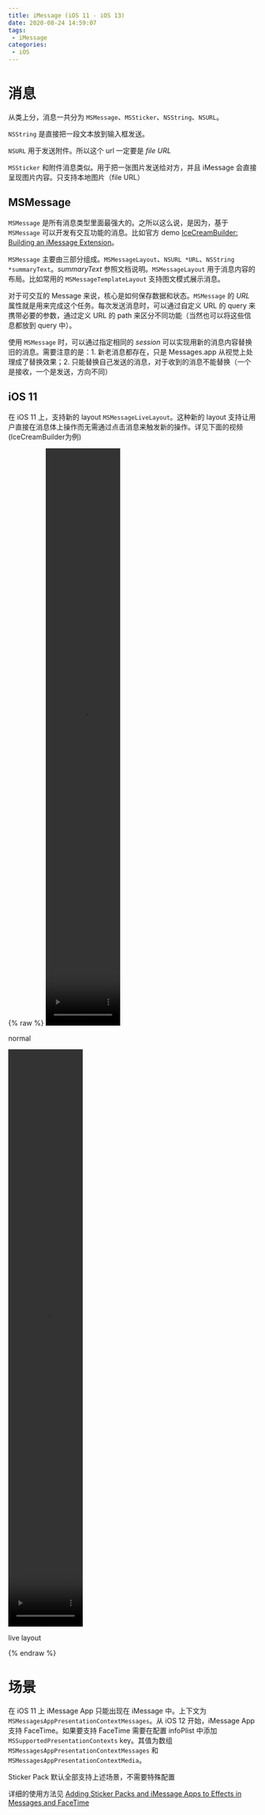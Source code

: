 ```yaml
---
title: iMessage (iOS 11 - iOS 13)
date: 2020-08-24 14:59:07
tags:
 - iMessage
categories:
 - iOS
---
```


# 消息

从类上分，消息一共分为 `MSMessage`、`MSSticker`、`NSString`、`NSURL`。

`NSString` 是直接把一段文本放到输入框发送。

`NSURL` 用于发送附件。所以这个 url 一定要是 *file URL*

`MSSticker` 和附件消息类似。用于把一张图片发送给对方，并且 iMessage 会直接呈现图片内容。只支持本地图片（file URL）

## MSMessage

`MSMessage` 是所有消息类型里面最强大的。之所以这么说，是因为，基于 `MSMessage` 可以开发有交互功能的消息。比如官方 demo [IceCreamBuilder: Building an iMessage Extension](https://developer.apple.com/documentation/messages/icecreambuilder_building_an_imessage_extension?language=objc)。

`MSMessage` 主要由三部分组成。`MSMessageLayout`、`NSURL *URL`、`NSString *summaryText`。*summaryText* 参照文档说明。`MSMessageLayout` 用于消息内容的布局。比如常用的 `MSMessageTemplateLayout` 支持图文模式展示消息。

对于可交互的 Message 来说，核心是如何保存数据和状态。`MSMessage` 的 *URL* 属性就是用来完成这个任务。每次发送消息时，可以通过自定义 URL 的 query 来携带必要的参数，通过定义 URL 的 path 来区分不同功能（当然也可以将这些信息都放到 query 中）。

使用 `MSMessage` 时，可以通过指定相同的 *session* 可以实现用新的消息内容替换旧的消息。需要注意的是：1. 新老消息都存在，只是 Messages.app 从视觉上处理成了替换效果；2. 只能替换自己发送的消息，对于收到的消息不能替换（一个是接收，一个是发送，方向不同）

## iOS 11

在 iOS 11 上，支持新的 layout `MSMessageLiveLayout`。这种新的 layout 支持让用户直接在消息体上操作而无需通过点击消息来触发新的操作。详见下面的视频(IceCreamBuilder为例)

<!-- {% asset_img iMessage_normal.mp4 %} -->

{% raw %}
<video src='/web/2020/08/24/iMessage-iOS-11-iOS-13/iMessage_normal.mp4' type='video/mp4' controls='controls' autoplay muted  width='30%' height='30%'>
</video>
<p>normal</p>
<video src='/web/2020/08/24/iMessage-iOS-11-iOS-13/iMessage_live_layout.mov' type='video/mov' controls='controls' autoplay muted  width='30%' height='30%'>
</video>
<p>live layout</p>
{% endraw %}

<!-- [MSMessageTemplateLayout](iMessage_normal.mp4)

[MSMessageLiveLayout](iMessage_live_layout.mov) -->


# 场景

在 iOS 11 上 iMessage App 只能出现在 iMessage 中。上下文为 `MSMessagesAppPresentationContextMessages`。从 iOS 12 开始，iMessage App 支持 FaceTime。如果要支持 FaceTime 需要在配置 infoPlist 中添加 `MSSupportedPresentationContexts` key。其值为数组 `MSMessagesAppPresentationContextMessages` 和 `MSMessagesAppPresentationContextMedia`。

Sticker Pack 默认全部支持上述场景，不需要特殊配置

详细的使用方法见 [Adding Sticker Packs and iMessage Apps to Effects in Messages and FaceTime](https://developer.apple.com/documentation/messages/adding_sticker_packs_and_imessage_apps_to_effects_in_messages_and_facetime?language=objc)

